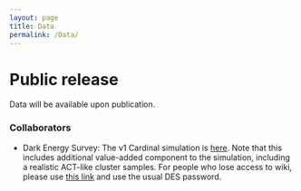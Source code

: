 ```yaml
---
layout: page
title: Data
permalink: /Data/
---
```


# Public release
Data will be available upon publication.

### Collaborators 
* Dark Energy Survey: The v1 Cardinal simulation is [here](https://cdcvs.fnal.gov/redmine/projects/simulation/wiki/Y6Cardinal).
Note that this includes additional value-added component to the simulation, including a realistic ACT-like cluster samples. 
For people who lose access to wiki, please use [this link](https://chunhaoto.com/cardinalsim/img/catdinalv2.html) and use the usual DES password. 
